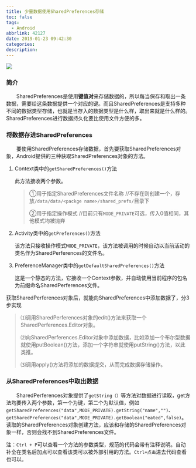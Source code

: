 ```yaml
---
title: 少量数据使用SharedPreferences存储
toc: false
tags:
  - Android
abbrlink: 42127
date: 2019-01-23 09:42:30
categories:
description:
---
```


![](https://ws1.sinaimg.cn/large/e3bf8736gy1fzgecpyfuvj21900u01kz.jpg)

<!--more-->

### 简介

&emsp;&emsp;SharedPreferences是使用**键值对**来存储数据的，所以每当保存和取出一条数据，需要给这条数据提供一个对应的键。而且SharedPreferences是支持多种不同的数据类型存储，也就是当存入的数据类型是什么样，取出来就是什么样的。SharedPreferences进行数据持久化要比使用文件方便的多。

### 将数据存进SharedPreferences

&emsp;&emsp;要使用SharedPreferences存储数据，首先要获取SharedPreferences对象，Android提供的三种获取SharedPreferences对象的方法。

1. Context类中的`getSharedPreferences()`方法

   此方法接收两个参数。

   > ①用于指定SharedPreferences文件名称  //不存在则创建一个，存放`/data/data/<packge name>/shared_prefs/`目录下
   >
   > ②用于指定操作模式  //目前只有`MODE_PRIVATE`可选，传入0值相同，其他模式均被抛弃

2. Activity类中的`getPreferences()`方法

   该方法只接收操作模式`MODE_PRIVATE`，该方法被调用的时候自动以当前活动的类名作为SharedPerferences的文件名。

3. PreferenceManager类中的`getDefaultSharedPreferences()`方法

   这是一个静态的方法，它接收一个Context参数，并自动使用当前程序的包名为前缀命名SharedPerferences文件。

获取SharedPerferences对象后，就能向SharedPreferences中添加数据了，分3步实现

> ⑴调用SharedPerferences对象的edit()方法来获取一个SharedPerferences.Editor对象。
>
> ⑵向SharedPerferences.Editor对象中添加数据，比如添加一个布尔型数据就使用putBoolean()方法，添加一个字符串就使用putString()方法，以此类推。
>
> ⑶调用apply()方法将添加的数据提交，从而完成数据存储操作。

### 从SharedPreferences中取出数据

&emsp;&emsp;SharedPerferences对象提供了`getString（）`等方法对数据进行读取，get方法均要传入两个参数，第一个为键，第二个为默认值，例如`getSharedPreferences("data",MODE_PRIVATE).getString("name","")`、`getSharedPreferences("data",MODE_PRIVATE).getBoolean("eated",false)`。读取的SharedPreferences对象创建方法，应该和存储的SharedPreferences对象一样，否则会找不到SharedPreferences文件。



注：`Ctrl + P`可以查看一个方法的参数类型，规范的代码会带有注释说明。自动补全在类名后加点可以查看该类可以被外部引用的方法。`Ctrl+点击`进去代码查看也可以。